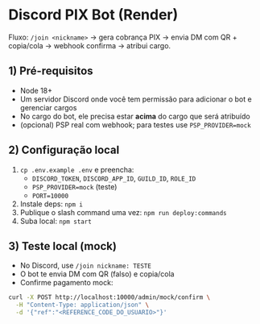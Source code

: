 # Discord PIX Bot (Render)

Fluxo: `/join <nickname>` → gera cobrança PIX → envia DM com QR + copia/cola → webhook confirma → atribui cargo.

## 1) Pré-requisitos
- Node 18+
- Um servidor Discord onde você tem permissão para adicionar o bot e gerenciar cargos
- No cargo do bot, ele precisa estar **acima** do cargo que será atribuído
- (opcional) PSP real com webhook; para testes use `PSP_PROVIDER=mock`

## 2) Configuração local
1. `cp .env.example .env` e preencha:
   - `DISCORD_TOKEN`, `DISCORD_APP_ID`, `GUILD_ID`, `ROLE_ID`
   - `PSP_PROVIDER=mock` (teste)
   - `PORT=10000`
2. Instale deps: `npm i`
3. Publique o slash command uma vez: `npm run deploy:commands`
4. Suba local: `npm start`

## 3) Teste local (mock)
- No Discord, use `/join nickname: TESTE`
- O bot te envia DM com QR (falso) e copia/cola
- Confirme pagamento mock:
```bash
curl -X POST http://localhost:10000/admin/mock/confirm \
  -H "Content-Type: application/json" \
  -d '{"ref":"<REFERENCE_CODE_DO_USUARIO>"}'
